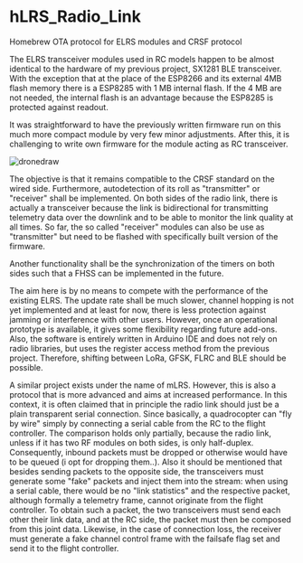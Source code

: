 # hLRS_Radio_Link
Homebrew OTA protocol for ELRS modules and CRSF protocol

The ELRS transceiver modules used in RC models happen to be almost identical to the hardware of my previous project, SX1281 BLE transceiver. With the exception that at the place of the ESP8266 and its external 4MB flash memory there is a ESP8285 with 1 MB internal flash. If the 4 MB are not needed, the internal flash is an advantage because the ESP8285 is protected against readout. 

It was straightforward to have the previously written firmware run on this much more compact module by very few minor adjustments. After this, it is challenging to write own firmware for the module acting as RC transceiver.

![dronedraw](https://github.com/user-attachments/assets/a74cffe3-0760-4201-8d72-562839fc0606)

The objective is that it remains compatible to the CRSF standard on the wired side. Furthermore, autodetection of its roll as "transmitter" or "receiver" shall be implemented. On both sides of the radio link, there is actually a transceiver because the link is bidirectional for transmitting telemetry data over the downlink and to be able to monitor the link quality at all times. So far, the so called "receiver" modules can also be use as "transmitter" but need to be flashed with specifically built version of the firmware.

Another functionality shall be the synchronization of the timers on both sides such that a FHSS can be implemented in the future.

The aim here is by no means to compete with the performance of the existing ELRS. The update rate shall be much slower, channel hopping is not yet implemented and at least for now, there is less protection against jamming or interference with other users. However, once an operational prototype is available, it gives some flexibility regarding future add-ons. Also, the software is entirely written in Arduino IDE and does not rely on radio libraries, but uses the register access method from the previous project. Therefore, shifting between LoRa, GFSK, FLRC and BLE should be possible.

A similar project exists under the name of mLRS. However, this is also a protocol that is more advanced and aims at increased performance. In this context, it is often claimed that in principle the radio link should just be a plain transparent serial connection. Since basically, a quadrocopter can "fly by wire" simply by connecting a serial cable from the RC to the flight controller. The comparison holds only partially, because the radio link, unless if it has two RF modules on both sides, is only half-duplex. Consequently, inbound packets must be dropped or otherwise would have to be queued (i opt for dropping them..). Also it should be mentioned that besides sending packets to the opposite side, the transceivers must generate some "fake" packets and inject them into the stream: when using a serial cable, there would be no "link statistics" and the respective packet, although formally a telemetry frame, cannot originate from the flight controller. To obtain such a packet, the two transceivers must send each other their link data, and at the RC side, the packet must then be composed from this joint data. Likewise, in the case of connection loss, the receiver must generate a fake channel control frame with the failsafe flag set and send it to the flight controller.
